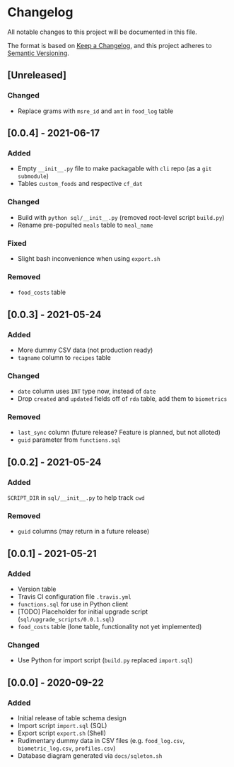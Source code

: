 # Changelog
All notable changes to this project will be documented in this file.

The format is based on [Keep a Changelog](https://keepachangelog.com/en/1.1.0/),
and this project adheres to [Semantic Versioning](https://semver.org/spec/v2.0.0.html).

## [Unreleased]
### Changed
- Replace grams with `msre_id` and `amt` in `food_log` table

## [0.0.4] - 2021-06-17
### Added
- Empty `__init__.py` file to make packagable with `cli` repo (as a `git submodule`)
- Tables `custom_foods` and respective `cf_dat`

### Changed
- Build with `python sql/__init__.py` (removed root-level script `build.py`)
- Rename pre-populted `meals` table to `meal_name`

### Fixed
- Slight bash inconvenience when using `export.sh`

### Removed
- `food_costs` table

## [0.0.3] - 2021-05-24
### Added
- More dummy CSV data (not production ready)
- `tagname` column to `recipes` table

### Changed
- `date` column uses `INT` type now, instead of `date`
- Drop `created` and `updated` fields off of `rda` table, add them to `biometrics`

### Removed
- `last_sync` column (future release? Feature is planned, but not alloted)
- `guid` parameter from `functions.sql`

## [0.0.2] - 2021-05-24
### Added
`SCRIPT_DIR` in `sql/__init__.py` to help track `cwd`

### Removed
- `guid` columns (may return in a future release)

## [0.0.1] - 2021-05-21
### Added
- Version table
- Travis CI configuration file `.travis.yml`
- `functions.sql` for use in Python client
- [TODO] Placeholder for initial upgrade script (`sql/upgrade_scripts/0.0.1.sql`)
- `food_costs` table (lone table, functionality not yet implemented)

### Changed
- Use Python for import script (`build.py` replaced `import.sql`)

## [0.0.0] - 2020-09-22
### Added
- Initial release of table schema design
- Import script `import.sql` (SQL)
- Export script `export.sh` (Shell)
- Rudimentary dummy data in CSV files (e.g. `food_log.csv`, `biometric_log.csv`, `profiles.csv`)
- Database diagram generated via `docs/sqleton.sh`
